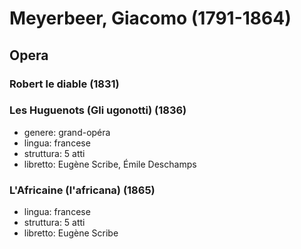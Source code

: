 # Meyerbeer, Giacomo (1791-1864)

## Opera

### Robert le diable (1831)

### Les Huguenots (Gli ugonotti) (1836)

- genere: grand-opéra
- lingua: francese
- struttura: 5 atti
- libretto: Eugène Scribe, Émile Deschamps

### L'Africaine (l'africana) (1865)

- lingua: francese
- struttura: 5 atti
- libretto: Eugène Scribe
